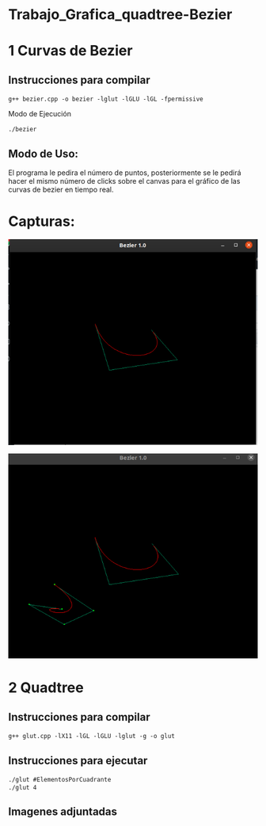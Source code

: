 # Trabajo_Grafica_quadtree-Bezier


# 1 Curvas de Bezier
## Instrucciones para compilar


```
g++ bezier.cpp -o bezier -lglut -lGLU -lGL -fpermissive
```
Modo de Ejecución

```
./bezier
```


## Modo de Uso:
El programa le pedira el número de puntos, posteriormente se le pedirá hacer el mismo número de clicks sobre el
canvas para el gráfico de las curvas de bezier en tiempo real.
# Capturas:
![Figura 1](4_puntos_bezier.png)

![Figura 2](5puntos_luegode4_bezier.png)



# 2 Quadtree 
## Instrucciones para compilar
```
g++ glut.cpp -lX11 -lGL -lGLU -lglut -g -o glut
```
## Instrucciones para ejecutar
```
./glut #ElementosPorCuadrante
./glut 4
```
## Imagenes adjuntadas

